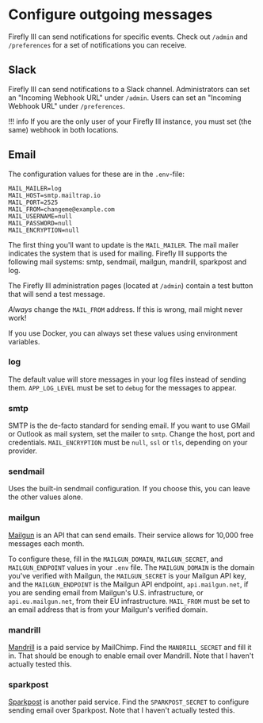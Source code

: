 # Configure outgoing messages

Firefly III can send notifications for specific events. Check out `/admin` and  `/preferences` for a set of notifications
you can receive.

## Slack

Firefly III can send notifications to a Slack channel. Administrators can set an "Incoming Webhook URL" under `/admin`. Users can set  an "Incoming Webhook URL" under `/preferences`.

!!! info 
    If you are the only user of your Firefly III instance, you must set (the same) webhook in both locations.

## Email

The configuration values for these are in the `.env`-file:

```
MAIL_MAILER=log
MAIL_HOST=smtp.mailtrap.io
MAIL_PORT=2525
MAIL_FROM=changeme@example.com
MAIL_USERNAME=null
MAIL_PASSWORD=null
MAIL_ENCRYPTION=null
```

The first thing you'll want to update is the `MAIL_MAILER`. The mail mailer indicates the system that is used for mailing. Firefly III supports the following mail systems: smtp, sendmail, mailgun, mandrill, sparkpost and log.

The Firefly III administration pages (located at `/admin`) contain a test button that will send a test message.

*Always* change the `MAIL_FROM` address. If this is wrong, mail might never work!

If you use Docker, you can always set these values using environment variables.

### log

The default value will store messages in your log files instead of sending them. `APP_LOG_LEVEL` must be set to `debug` for the messages to appear.

### smtp

SMTP is the de-facto standard for sending email. If you want to use GMail or Outlook as mail system, set the mailer to `smtp`. Change the host, port and credentials. `MAIL_ENCRYPTION` must be `null`, `ssl` or `tls`, depending on your provider.

### sendmail

Uses the built-in sendmail configuration. If you choose this, you can leave the other values alone.

### mailgun

[Mailgun](https://www.mailgun.com/) is an API that can send emails. Their service allows for 10,000 free messages each month. 

To configure these, fill in the `MAILGUN_DOMAIN`, `MAILGUN_SECRET`, and `MAILGUN_ENDPOINT`  values in your `.env` file. The `MAILGUN_DOMAIN` is the domain you've verified with Mailgun, the `MAILGUN_SECRET` is your Mailgun API key, and the `MAILGUN_ENDPOINT` is the Mailgun API endpoint, `api.mailgun.net`, if you are sending email from Mailgun's U.S. infrastructure, or `api.eu.mailgun.net`, from their EU infrastructure. `MAIL_FROM` must be set to an email address that is from your Mailgun's verified domain.

### mandrill

[Mandrill](https://www.mandrill.com/) is a paid service by MailChimp. Find the `MANDRILL_SECRET` and fill it in. That should be enough to enable email over Mandrill. Note that I haven't actually tested this. 

### sparkpost

[Sparkpost](https://www.sparkpost.com/) is another paid service. Find the `SPARKPOST_SECRET` to configure sending email over Sparkpost. Note that I haven't actually tested this. 
